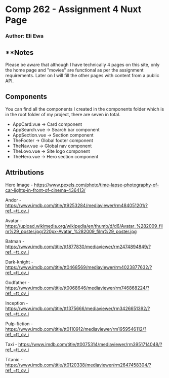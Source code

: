 # Comp 262 - Assignment 4 Nuxt Page
### Author: Eli Ewa

## **Notes

Please be aware that although I have technically 4 pages on this site, only the home page and "movies" are functional as per the assignment requirements. Later on I will fill the other pages with content from a public API.

## Components

You can find all the components I created in the components folder which is in the root folder of my project, there are seven in total.

- AppCard.vue -> Card component
- AppSearch.vue -> Search bar component
- AppSection.vue -> Section component
- TheFooter -> Global footer component
- TheNav.vue -> Global nav component
- TheLovo.vue -> Site logo component
- TheHero.vue -> Hero section component

## Attributions

Hero Image - https://www.pexels.com/photo/time-lapse-photography-of-car-lights-in-front-of-cinema-436413/

Andor - https://www.imdb.com/title/tt9253284/mediaviewer/rm484051201/?ref_=tt_ov_i

Avatar - https://upload.wikimedia.org/wikipedia/en/thumb/d/d6/Avatar_%282009_film%29_poster.jpg/220px-Avatar_%282009_film%29_poster.jpg

Batman - https://www.imdb.com/title/tt1877830/mediaviewer/rm2474894849/?ref_=tt_ov_i

Dark-knight - https://www.imdb.com/title/tt0468569/mediaviewer/rm4023877632/?ref_=tt_ov_i

Godfather - https://www.imdb.com/title/tt0068646/mediaviewer/rm746868224/?ref_=tt_ov_i

Inception - https://www.imdb.com/title/tt1375666/mediaviewer/rm3426651392/?ref_=tt_ov_i

Pulp-fiction - https://www.imdb.com/title/tt0110912/mediaviewer/rm1959546112/?ref_=tt_ov_i

Taxi - https://www.imdb.com/title/tt0075314/mediaviewer/rm3951714048/?ref_=tt_ov_i

Titanic - https://www.imdb.com/title/tt0120338/mediaviewer/rm2647458304/?ref_=tt_ov_i